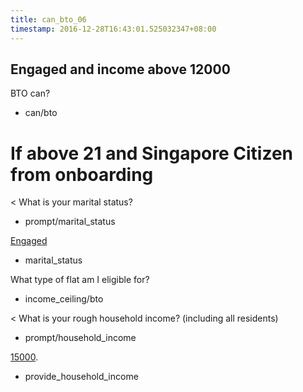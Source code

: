 ```yaml
---
title: can_bto_06
timestamp: 2016-12-28T16:43:01.525032347+08:00
---
```

## Engaged and income above 12000

BTO can?
* can/bto

# If above 21 and Singapore Citizen from onboarding
< What is your marital status?
* prompt/marital_status

[Engaged](marital_status)
* marital_status

What type of flat am I eligible for?
* income_ceiling/bto

< What is your rough household income? (including all residents)
* prompt/household_income

[15000](household_income).
* provide_household_income
